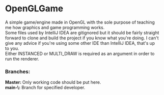 # OpenGLGame
A simple game/engine made in OpenGL with the sole purpose of teaching me how graphics and game programming works.
<br/>
Some files used by IntelliJ IDEA are gitignored but it should be fairly straight forward to clone and build the project if you know what you're doing. I can't give any advice if you're using some other IDE than IntelliJ IDEA, that's up to you.
<br/>
Either INSTANCED or MULTI_DRAW is required as an argument in order to run the renderer.
<h3>Branches:</h3>
<b>Master: </b> Only working code should be put here.
<br/>
<b>main-\<name\>:</b> Branch for specified developer.